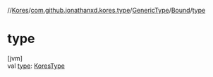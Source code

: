 //[Kores](../../../../index.md)/[com.github.jonathanxd.kores.type](../../index.md)/[GenericType](../index.md)/[Bound](index.md)/[type](type.md)

# type

[jvm]\
val [type](type.md): [KoresType](../../-kores-type/index.md)
